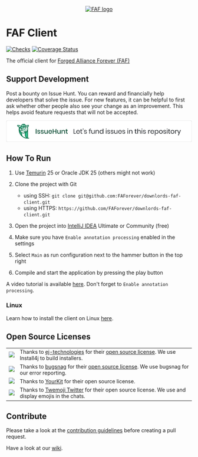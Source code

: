 <p align="center">
  <a href="https://faforever.com" rel="noopener" target="_blank"><img width="250" src="https://faforever.com/images/faf-logo.png" alt="FAF logo"></a></p>
</p>

# FAF Client

[![Checks](https://github.com/FAForever/downlords-faf-client/actions/workflows/checks.yml/badge.svg?branch=develop)](https://github.com/FAForever/downlords-faf-client/actions/workflows/checks.yml)
[![Coverage Status](https://coveralls.io/repos/github/FAForever/downlords-faf-client/badge.svg?branch=develop)](https://coveralls.io/github/FAForever/downlords-faf-client?branch=develop)

The official client for [Forged Alliance Forever (FAF)](https://www.faforever.com/)

## Support Development

Post a bounty on Issue Hunt. You can reward and financially help developers that solve the issue. For new features, it can be helpful to first ask whether other people also see your change as an improvement. This helps avoid feature requests that will not be accepted.

[![Issue hunt](https://github.com/BoostIO/issuehunt-materials/raw/master/v1/issuehunt-button-v1.svg?sanitize=true)](https://issuehunt.io/r/FAForever/downlords-faf-client)

## How To Run

1. Use [Temurin](https://adoptium.net/) 25 or Oracle JDK 25 (others might not work)
2. Clone the project with Git

   * using SSH: `git clone git@github.com:FAForever/downlords-faf-client.git`
   * using HTTPS: `https://github.com/FAForever/downlords-faf-client.git`
3. Open the project into [IntelliJ IDEA](https://www.jetbrains.com/idea/) Ultimate or Community (free)
4. Make sure you have `Enable annotation processing` enabled in the settings
5. Select `Main` as run configuration next to the hammer button in the top right
6. Compile and start the application by pressing the play button

A video tutorial is available [here](https://www.youtube.com/watch?v=4Wm-yZpV_q8). Don't forget to `Enable annotation processing`.

### Linux

Learn how to install the client on Linux [here](https://github.com/FAForever/downlords-faf-client/wiki/Install-on-Linux).

## Open Source Licenses

|                                                                                                                                                |                                                                                                                                                                                               |
| ---------------------------------------------------------------------------------------------------------------------------------------------- | --------------------------------------------------------------------------------------------------------------------------------------------------------------------------------------------- |
| <img src="https://www.ej-technologies.com/images/product_banners/install4j_large.png" width="128">                                             | Thanks to [ej-technologies](https://www.ej-technologies.com) for their [open source license](https://www.ej-technologies.com/buy/install4j/openSource). We use Install4j to build installers. |
| <img src="https://slack-files2.s3-us-west-2.amazonaws.com/avatars/2017-12-13/286651735269_a5ab3167acef52b0111e_512.png" width="128">           | Thanks to [bugsnag](https://www.bugsnag.com) for their [open source license](https://www.bugsnag.com/open-source/). We use bugsnag for our error reporting.                                   |
| <img src="https://www.yourkit.com/images/yk_logo.svg" width="128">                                                                             | Thanks to [YourKit](https://www.yourkit.com) for their open source license.                                                                                                                   |
| <img src="https://cdn.cms-twdigitalassets.com/content/dam/about-twitter/en/brand-toolkit/brand-download-img-1.jpg.twimg.2560.jpg" width="128"> | Thanks to [Twemoji Twitter](https://twemoji.twitter.com/) for their open source license. We use and display emojis in the chats.                                                              |

## Contribute

Please take a look at the [contribution guidelines](https://github.com/FAForever/java-guidelines/wiki/Contribution-Guidelines) before creating a pull request.

Have a look at our [wiki](https://github.com/FAForever/downlords-faf-client/wiki).
